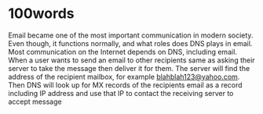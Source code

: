 # 100words
Email became one of the most important communication in modern society. Even though, it functions normally, and what roles does DNS plays in email. Most communication on the Internet depends on DNS, including email. When a user wants to send an email to other recipients same as asking their server to take the message then deliver it for them. The server will find the address of the recipient mailbox, for example blahblah123@yahoo.com. Then DNS will look up for MX records of the recipients email as a record including IP address and use that IP to contact the receiving server to accept message
